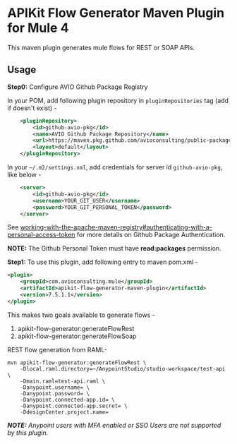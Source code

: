 # APIKit Flow Generator Maven Plugin for Mule 4
This maven plugin generates mule flows for REST or SOAP APIs. 

## Usage

**Step0:** Configure AVIO Github Package Registry

In your POM, add following plugin repository in `pluginRepositories` tag (add if doesn't exist) -

```xml
    <pluginRepository>
        <id>github-avio-pkg</id>
        <name>AVIO Github Package Repository</name>
        <url>https://maven.pkg.github.com/avioconsulting/public-packages/</url>
        <layout>default</layout>
    </pluginRepository>
```

In your `~/.m2/settings.xml`, add credentials for server id `github-avio-pkg`, like below -
```xml
    <server>
        <id>github-avio-pkg</id>
        <username>YOUR_GIT_USER</username>
        <password>YOUR_GIT_PERSONAL_TOKEN</password>
    </server>
```
See [working-with-the-apache-maven-registry#authenticating-with-a-personal-access-token](https://docs.github.com/en/packages/working-with-a-github-packages-registry/working-with-the-apache-maven-registry#authenticating-with-a-personal-access-token) for more details on Github Package Authentication.

**NOTE:** The Github Personal Token must have **read:packages** permission.

**Step1:** To use this plugin, add following entry to maven pom.xml -
```xml
<plugin>
    <groupId>com.avioconsulting.mule</groupId>
    <artifactId>apikit-flow-generator-maven-plugin</artifactId>
    <version>7.5.1.1</version>
</plugin>
```
This makes two goals available to generate flows - 
1. apikit-flow-generator:generateFlowRest
2. apikit-flow-generator:generateFlowSoap

REST flow generation from RAML-
```
mvn apikit-flow-generator:generateFlowRest \
    -Dlocal.raml.directory=~/AnypointStudio/studio-workspace/test-api \
    -Dmain.raml=test-api.raml \
    -Danypoint.username= \
    -Danypoint.password= \
    -Danypoint.connected-app.id= \
    -Danypoint.connected-app.secret= \
    -DdesignCenter.project.name=
```
_**NOTE:** Anypoint users with MFA enabled or SSO Users are not supported by this plugin._
